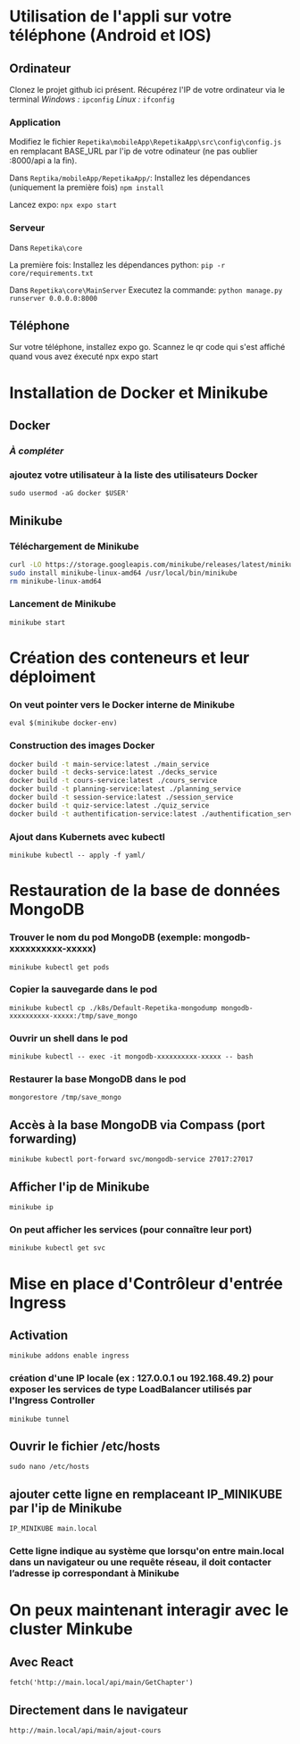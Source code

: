 # Utilisation de l'appli sur votre téléphone (Android et IOS)


## Ordinateur

Clonez le projet github ici présent.
Récupérez l'IP de votre ordinateur via le terminal
*Windows :*
```ipconfig```
*Linux :*
```ifconfig```

### Application

Modifiez le fichier 
```Repetika\mobileApp\RepetikaApp\src\config\config.js```
en remplacant BASE_URL par l'ip de votre odinateur (ne pas oublier :8000/api a la fin).

Dans ``` Reptika/mobileApp/RepetikaApp/ ```:
Installez les dépendances (uniquement la première fois)
```npm install```

Lancez expo:
```npx expo start```

### Serveur
Dans ``` Repetika\core ```

La première fois:
Installez les dépendances python:
````pip -r core/requirements.txt````

Dans ``` Repetika\core\MainServer ```
Executez la commande:
``` python manage.py runserver 0.0.0.0:8000 ```


## Téléphone
Sur votre téléphone, installez expo go.
Scannez le qr code qui s'est affiché quand vous avez éxecuté npx expo start


# Installation de Docker et Minikube

## Docker
### *À compléter*

### ajoutez votre utilisateur à la liste des utilisateurs Docker 
``sudo usermod -aG docker $USER'``

## Minikube
### Téléchargement de Minikube
```bash 
curl -LO https://storage.googleapis.com/minikube/releases/latest/minikube-linux-amd64
sudo install minikube-linux-amd64 /usr/local/bin/minikube
rm minikube-linux-amd64
```

### Lancement de Minikube
``minikube start``


# Création des conteneurs et leur déploiment

### On veut pointer vers le Docker interne de Minikube
``eval $(minikube docker-env)``

### Construction des images Docker

```bash
docker build -t main-service:latest ./main_service
docker build -t decks-service:latest ./decks_service
docker build -t cours-service:latest ./cours_service
docker build -t planning-service:latest ./planning_service
docker build -t session-service:latest ./session_service
docker build -t quiz-service:latest ./quiz_service
docker build -t authentification-service:latest ./authentification_service
```

### Ajout dans Kubernets avec kubectl
``minikube kubectl -- apply -f yaml/ ``

# Restauration de la base de données MongoDB


### Trouver le nom du pod MongoDB (exemple: mongodb-xxxxxxxxxx-xxxxx)
``minikube kubectl get pods``

### Copier la sauvegarde dans le pod
``minikube kubectl cp ./k8s/Default-Repetika-mongodump mongodb-xxxxxxxxxx-xxxxx:/tmp/save_mongo``

### Ouvrir un shell dans le pod
``minikube kubectl -- exec -it mongodb-xxxxxxxxxx-xxxxx -- bash``

### Restaurer la base MongoDB dans le pod
``mongorestore /tmp/save_mongo``

## Accès à la base MongoDB via Compass (port forwarding)
``minikube kubectl port-forward svc/mongodb-service 27017:27017``

## Afficher l'ip de Minikube
``minikube ip``

### On peut afficher les services (pour connaître leur port)
``minikube kubectl get svc``

# Mise en place d'Contrôleur d'entrée Ingress

## Activation
``minikube addons enable ingress``

### création d'une IP locale (ex : 127.0.0.1 ou 192.168.49.2) pour exposer les services de type LoadBalancer utilisés par l'Ingress Controller
``minikube tunnel``

## Ouvrir le fichier /etc/hosts
``sudo nano /etc/hosts``

## ajouter cette ligne en remplaceant IP_MINIKUBE par l'ip de Minikube
``IP_MINIKUBE main.local``

### Cette ligne indique au système que lorsqu'on entre main.local dans un navigateur ou une requête réseau, il doit contacter l’adresse ip correspondant à Minikube

# On peux maintenant interagir avec le cluster Minkube

## Avec React

``fetch('http://main.local/api/main/GetChapter')``

## Directement dans le navigateur

``http://main.local/api/main/ajout-cours``
